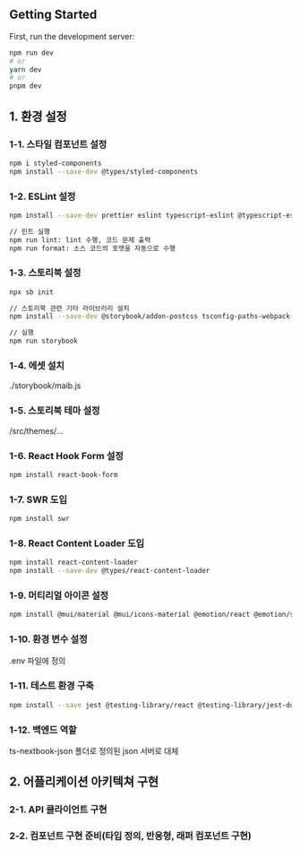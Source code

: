 ## Getting Started

First, run the development server:

```bash
npm run dev
# or
yarn dev
# or
pnpm dev
```

## 1. 환경 설정

### 1-1. 스타일 컴포넌트 설정

```bash
npm i styled-components
npm install --save-dev @types/styled-components
```

### 1-2. ESLint 설정

```bash
npm install --save-dev prettier eslint typescript-eslint @typescript-eslint/eslint-plugin @typescript-eslint/parser eslint-config-prettier eslint-plugin-prettier eslint-plugin-react eslint-plugin-react-hooks eslint-plugin-import

// 린트 실행
npm run lint: lint 수행, 코드 문제 출력
npm run format: 소스 코드의 포맷을 자동으로 수행
```

### 1-3. 스토리북 설정

```bash
npx sb init

// 스토리북 관련 기타 라이브러리 설치
npm install --save-dev @storybook/addon-postcss tsconfig-paths-webpack-plugin @babel/plugin-proposal-class-properties @babel/plugin-proposal-private-methods @babel/plugin-proposal-private-property-in-object tsconfig-paths-webpack-plugin @mdx-js/react

// 실행
npm run storybook
```

### 1-4. 에셋 설치

./storybook/maib.js

### 1-5. 스토리북 테마 설정

/src/themes/...

### 1-6. React Hook Form 설정

```bash
npm install react-book-form
```

### 1-7. SWR 도입

```bash
npm install swr
```

### 1-8. React Content Loader 도입

```bash
npm install react-content-loader
npm install --save-dev @types/react-content-loader
```

### 1-9. 머티리얼 아이콘 설정

```bash
npm install @mui/material @mui/icons-material @emotion/react @emotion/styled
```

### 1-10. 환경 변수 설정

.env 파일에 정의

### 1-11. 테스트 환경 구축

```bash
npm install --save jest @testing-library/react @testing-library/jest-dom jest-environment-jsdom
```

### 1-12. 백엔드 역할

ts-nextbook-json 폴더로 정의된 json 서버로 대체

</hr>

## 2. 어플리케이션 아키텍쳐 구현

### 2-1. API 클라이언트 구현

### 2-2. 컴포넌트 구현 준비(타입 정의, 반응형, 래퍼 컴포넌트 구현)
